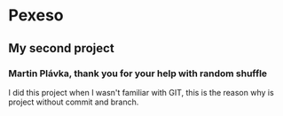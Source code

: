 # Pexeso
## My second project
### Martin Plávka, thank you for your help with random shuffle

I did this project when I wasn't familiar with GIT, this is the reason why is project without commit and branch.
